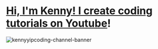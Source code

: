 # [Hi, I'm Kenny! I create coding tutorials on Youtube](https://www.youtube.com/channel/UCdZQlE28wAgm6SKX_u9_L-Q)!

![kennyyipcoding-channel-banner](https://github.com/user-attachments/assets/db6150ad-ed74-4ee0-a06a-4f149f3763ae)
